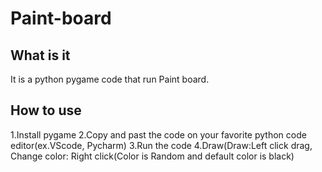 # Paint-board

## What is it
It is a python pygame code that run Paint board.

## How to use

1.Install pygame
2.Copy and past the code on your favorite python code editor(ex.VScode, Pycharm)
3.Run the code
4.Draw(Draw:Left click drag, Change color: Right click(Color is Random and default color is black)
